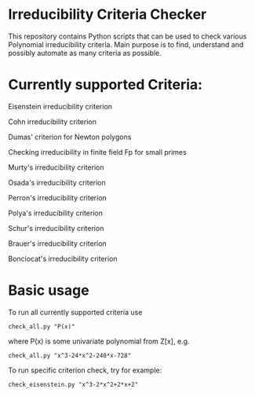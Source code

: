 # Irreducibility Criteria Checker
This repository contains Python scripts that can be used to check various Polynomial irreducibility criteria. Main purpose is to find, understand and possibly automate as many criteria as possible.

# Currently supported Criteria:

Eisenstein irreducibility criterion

Cohn irreducibility criterion

Dumas' criterion for Newton polygons

Checking irreducibility in finite field Fp for small primes

Murty's irreducibility criterion

Osada's irreducibility criterion

Perron's irreducibility criterion

Polya's irreducibility criterion

Schur's irreducibility criterion

Brauer's irreducibility criterion

Bonciocat's irreducibility criterion

# Basic usage

To run all currently supported criteria use


`
check_all.py "P(x)"
`

where P(x) is some univariate polynomial from Z[x], e.g.
 
 `
check_all.py "x^3-24*x^2-240*x-728"
`

To run specific criterion check, try for example:

 `
check_eisenstein.py "x^3-2*x^2+2*x+2"
`
